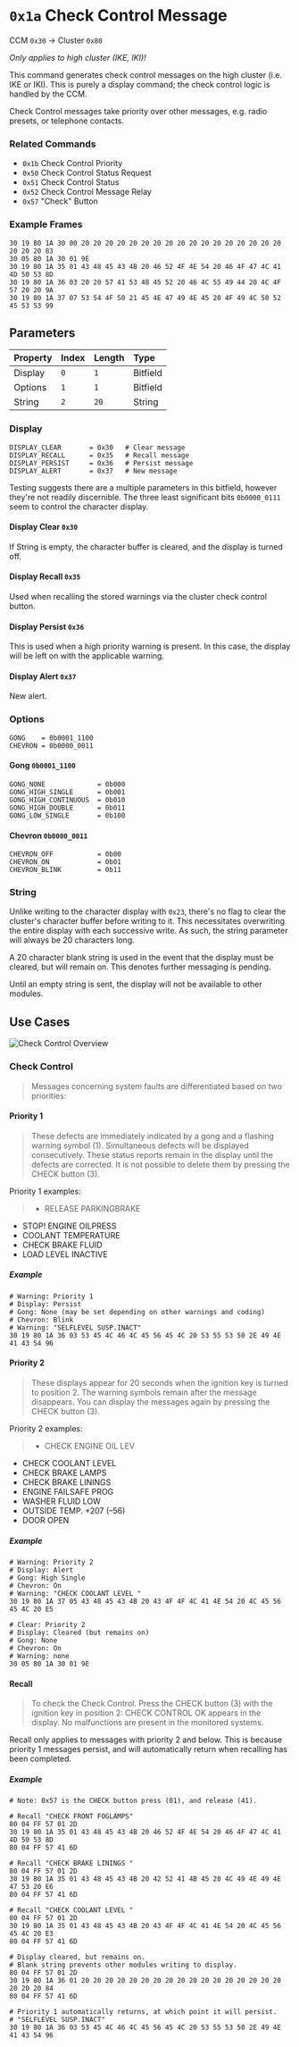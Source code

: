 # `0x1a` Check Control Message

CCM `0x30` → Cluster `0x80`

*Only applies to high cluster (IKE, IKI)!*

This command generates check control messages on the high cluster (i.e. IKE or IKI). This is purely a display command; the check control logic is handled by the CCM.

Check Control messages take priority over other messages, e.g. radio presets, or telephone contacts.

### Related Commands

- `0x1b` Check Control Priority
- `0x50` Check Control Status Request
- `0x51` Check Control Status
- `0x52` Check Control Message Relay
- `0x57` "Check" Button

### Example Frames
    
    30 19 80 1A 30 00 20 20 20 20 20 20 20 20 20 20 20 20 20 20 20 20 20 20 20 20 83
    30 05 80 1A 30 01 9E
    30 19 80 1A 35 01 43 48 45 43 4B 20 46 52 4F 4E 54 20 46 4F 47 4C 41 4D 50 53 8D
    30 19 80 1A 36 03 20 20 57 41 53 48 45 52 20 46 4C 55 49 44 20 4C 4F 57 20 20 9A
    30 19 80 1A 37 07 53 54 4F 50 21 45 4E 47 49 4E 45 20 4F 49 4C 50 52 45 53 53 99

## Parameters

Property|Index|Length|Type
:-------|:----|:-----|:---
Display |`0`  |`1`   |Bitfield
Options |`1`  |`1`   |Bitfield
String  |`2`  |`20`  |String

### Display
        
    DISPLAY_CLEAR       = 0x30   # Clear message
    DISPLAY_RECALL      = 0x35   # Recall message
    DISPLAY_PERSIST     = 0x36   # Persist message
    DISPLAY_ALERT       = 0x37   # New message

Testing suggests there are a multiple parameters in this bitfield, however they're not readily discernible. The three least significant bits `0b0000_0111` seem to control the character display.

#### Display Clear `0x30`

If String is empty, the character buffer is cleared, and the display is turned off.

#### Display Recall `0x35`

Used when recalling the stored warnings via the cluster check control button.

#### Display Persist `0x36`

This is used when a high priority warning is present. In this case, the display will be left on with the applicable warning.

#### Display Alert `0x37`

New alert.

### Options

    GONG    = 0b0001_1100
    CHEVRON = 0b0000_0011

#### Gong `0b0001_1100`
    
    GONG_NONE             = 0b000
    GONG_HIGH_SINGLE      = 0b001
    GONG_HIGH_CONTINUOUS  = 0b010
    GONG_HIGH_DOUBLE      = 0b011
    GONG_LOW_SINGLE       = 0b100

#### Chevron `0b0000_0011`

    CHEVRON_OFF           = 0b00
    CHEVRON_ON            = 0b01
    CHEVRON_BLINK         = 0b11

### String

Unlike writing to the character display with `0x23`, there's no flag to clear the cluster's character buffer before writing to it. This necessitates overwriting the entire display with each successive write. As such, the string parameter will always be 20 characters long.

A 20 character blank string is used in the event that the display must be cleared, but will remain on. This denotes further messaging is pending.

Until an empty string is sent, the display will not be available to other modules.

## Use Cases

![Check Control Overview](1a/cc.jpg)

### Check Control

> Messages concerning system faults are differentiated based on two priorities:

#### Priority 1

> These defects are immediately indicated by a gong and a flashing warning symbol (1). Simultaneous defects will be displayed consecutively. These status reports remain in the display until the defects are corrected. It is not possible to delete them by pressing the CHECK button (3).

Priority 1 examples:

> - RELEASE PARKINGBRAKE
- STOP! ENGINE OILPRESS
- COOLANT TEMPERATURE
- CHECK BRAKE FLUID
- LOAD LEVEL INACTIVE

##### Example

    # Warning: Priority 1
    # Display: Persist
    # Gong: None (may be set depending on other warnings and coding)
    # Chevron: Blink
    # Warning: "SELFLEVEL SUSP.INACT"
    30 19 80 1A 36 03 53 45 4C 46 4C 45 56 45 4C 20 53 55 53 50 2E 49 4E 41 43 54 96

#### Priority 2

> These displays appear for 20 seconds when the ignition key is turned to position 2. The warning symbols remain after the message disappears. You can display the messages again by pressing the CHECK
button (3).

Priority 2 examples:

> - CHECK ENGINE OIL LEV
- CHECK COOLANT LEVEL
- CHECK BRAKE LAMPS
- CHECK BRAKE LININGS
- ENGINE FAILSAFE PROG
- WASHER FLUID LOW
- OUTSIDE TEMP. +207 (–56)
- DOOR OPEN

##### Example

    # Warning: Priority 2
    # Display: Alert
    # Gong: High Single
    # Chevron: On
    # Warning: "CHECK COOLANT LEVEL "
    30 19 80 1A 37 05 43 48 45 43 4B 20 43 4F 4F 4C 41 4E 54 20 4C 45 56 45 4C 20 E5

    # Clear: Priority 2
    # Display: Cleared (but remains on)
    # Gong: None
    # Chevron: On
    # Warning: none
    30 05 80 1A 30 01 9E

#### Recall

> To check the Check Control. Press the CHECK button (3) with the ignition key in position 2: CHECK CONTROL OK appears in the display. No malfunctions are present in the monitored systems.

Recall only applies to messages with priority 2 and below. This is because priority 1 messages persist, and will automatically return when recalling has been completed.

##### Example

    # Note: 0x57 is the CHECK button press (01), and release (41).
    
    # Recall "CHECK FRONT FOGLAMPS"
    80 04 FF 57 01 2D
    30 19 80 1A 35 01 43 48 45 43 4B 20 46 52 4F 4E 54 20 46 4F 47 4C 41 4D 50 53 8D
    80 04 FF 57 41 6D
    
    # Recall "CHECK BRAKE LININGS "    
    80 04 FF 57 01 2D
    30 19 80 1A 35 01 43 48 45 43 4B 20 42 52 41 4B 45 20 4C 49 4E 49 4E 47 53 20 E6
    80 04 FF 57 41 6D
    
    # Recall "CHECK COOLANT LEVEL "
    80 04 FF 57 01 2D
    30 19 80 1A 35 01 43 48 45 43 4B 20 43 4F 4F 4C 41 4E 54 20 4C 45 56 45 4C 20 E3
    80 04 FF 57 41 6D 
    
    # Display cleared, but remains on.
    # Blank string prevents other modules writing to display.
    80 04 FF 57 01 2D
    30 19 80 1A 36 01 20 20 20 20 20 20 20 20 20 20 20 20 20 20 20 20 20 20 20 20 84
    80 04 FF 57 41 6D
    
    # Priority 1 automatically returns, at which point it will persist.
    # "SELFLEVEL SUSP.INACT"
    30 19 80 1A 36 03 53 45 4C 46 4C 45 56 45 4C 20 53 55 53 50 2E 49 4E 41 43 54 96